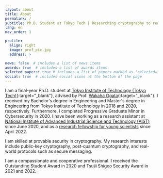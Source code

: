```yaml
---
layout: about
title: About
permalink: /
subtitle: Ph.D. Student at Tokyo Tech | Researching cryptography to realize a secure world!
lang: en
nav_order: 1

profile:
  align: right
  image: prof_pic.jpg
  address: >

news: false  # includes a list of news items
awards: true  # includes a list of awards items
selected_papers: true # includes a list of papers marked as "selected={true}"
social: true  # includes social icons at the bottom of the page
---
```



I am a final-year Ph.D. student at [Tokyo Institute of Technology (Tokyo Tech)](https://www.titech.ac.jp/english){:target="\_blank"}, advised by Prof. [Wakaha Ogata](http://www.security.mot.titech.ac.jp/users/wakaha/index.html){:target="\_blank"}.
I received my Bachelor's degree in Engineering and Master's degree in Engineering from Tokyo Institute of Technology in 2018 and 2020, respectively. Furthermore, I completed Progressive Graduate Minor in Cybersecurity in 2020.
I have been working as a research assistant at [National Institute of Advanced Industrial Science and Technology (AIST)](https://www.aist.go.jp/index_en.html) since June 2020, and as a [research fellowship for young scientists](https://www.jsps.go.jp/english/e-pd/index.html) since April 2022.

I am skilled at provable security in cryptography. My research interests include public-key cryptography, post-quantum cryptography, and real-world protocols such as secure messaging.

I am a compassionate and cooperative professional.
I received the Outstanding Student Award in 2020 and Tsujii Shigeo Security Award in 2021 and 2022.
